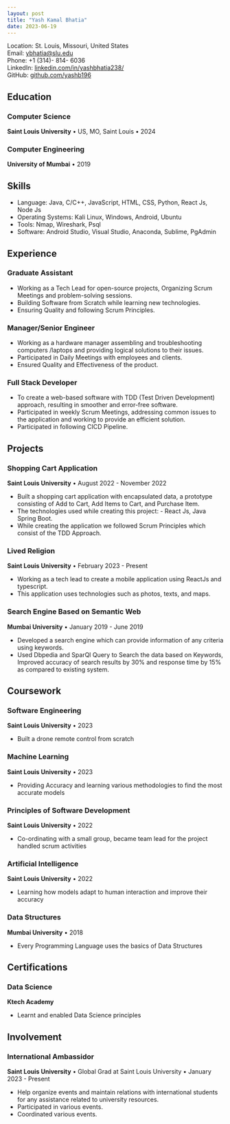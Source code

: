 ```yaml
---
layout: post
title: "Yash Kamal Bhatia"
date: 2023-06-19
---
```

Location: St. Louis, Missouri, United States  
Email: [ybhatia@slu.edu](mailto:ybhatia@slu.edu)  
Phone: +1 (314)- 814- 6036  
LinkedIn: [linkedin.com/in/yashbhatia238/](https://www.linkedin.com/in/yashbhatia238/)  
GitHub: [github.com/yashb196](https://github.com/yashb196)  

## Education

### Computer Science
**Saint Louis University** • US, MO, Saint Louis • 2024

### Computer Engineering
**University of Mumbai** • 2019

## Skills

* Language: Java, C/C++, JavaScript, HTML, CSS, Python, React Js, Node Js
* Operating Systems: Kali Linux, Windows, Android, Ubuntu
* Tools: Nmap, Wireshark, Psql
* Software: Android Studio, Visual Studio, Anaconda, Sublime, PgAdmin

## Experience

### Graduate Assistant
* Working as a Tech Lead for open-source projects, Organizing Scrum Meetings and problem-solving sessions.
* Building Software from Scratch while learning new technologies.
* Ensuring Quality and following Scrum Principles.

### Manager/Senior Engineer
* Working as a hardware manager assembling and troubleshooting computers /laptops and providing logical solutions to their issues.
* Participated in Daily Meetings with employees and clients.
* Ensured Quality and Effectiveness of the product.

### Full Stack Developer
* To create a web-based software with TDD (Test Driven Development) approach, resulting in smoother and error-free software.
* Participated in weekly Scrum Meetings, addressing common issues to the application and working to provide an efficient solution.
* Participated in following CICD Pipeline.

## Projects

### Shopping Cart Application
**Saint Louis University** • August 2022 - November 2022
* Built a shopping cart application with encapsulated data, a prototype consisting of Add to Cart, Add Items to Cart, and Purchase Item.
* The technologies used while creating this project: - React Js, Java Spring Boot.
* While creating the application we followed Scrum Principles which consist of the TDD Approach.

### Lived Religion
**Saint Louis University** • February 2023 - Present
* Working as a tech lead to create a mobile application using ReactJs and typescript.
* This application uses technologies such as photos, texts, and maps.

### Search Engine Based on Semantic Web
**Mumbai University** • January 2019 - June 2019
* Developed a search engine which can provide information of any criteria using keywords.
* Used Dbpedia and SparQl Query to Search the data based on Keywords, Improved accuracy of search results by 30% and response time by 15% as compared to existing system.

## Coursework

### Software Engineering
**Saint Louis University** • 2023
* Built a drone remote control from scratch

### Machine Learning
**Saint Louis University** • 2023
* Providing Accuracy and learning various methodologies to find the most accurate models

### Principles of Software Development
**Saint Louis University** • 2022
* Co-ordinating with a small group, became team lead for the project handled scrum activities

### Artificial Intelligence
**Saint Louis University** • 2022
* Learning how models adapt to human interaction and improve their accuracy

### Data Structures
**Mumbai University** • 2018
* Every Programming Language uses the basics of Data Structures

## Certifications

### Data Science
**Ktech Academy**
* Learnt and enabled Data Science principles

## Involvement

### International Ambassidor
**Saint Louis University** • Global Grad at Saint Louis University • January 2023 - Present
* Help organize events and maintain relations with international students for any assistance related to university resources.
* Participated in various events.
* Coordinated various events.

